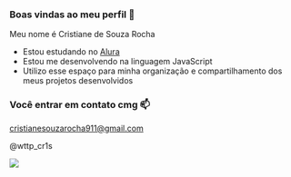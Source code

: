 ### Boas vindas ao meu perfil 💓

Meu nome é Cristiane de Souza Rocha 

- Estou estudando no [Alura](https://www.alura.com.br)
- Estou me desenvolvendo na linguagem JavaScript
- Utilizo esse espaço para minha organização e compartilhamento dos meus projetos desenvolvidos

### Você entrar em contato cmg 📫

cristianesouzarocha911@gmail.com

@wttp_cr1s

![](https://media.tenor.com/XsyHwtzWBKcAAAAd/bella-swan-twilight.gif)

